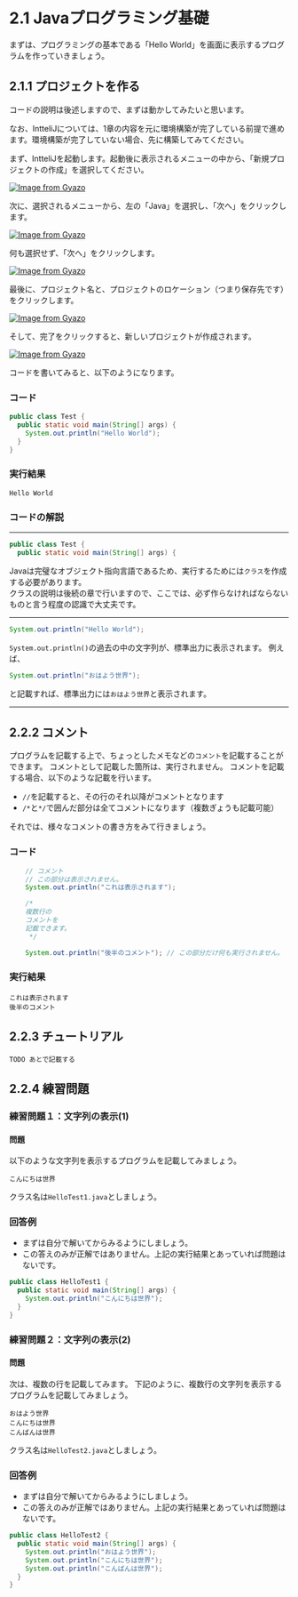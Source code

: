 # 2.1 Javaプログラミング基礎

まずは、プログラミングの基本である「Hello World」を画面に表示するプログラムを作っていきましょう。

## 2.1.1 プロジェクトを作る


コードの説明は後述しますので、まずは動かしてみたいと思います。

なお、IntteliJについては、1章の内容を元に環境構築が完了している前提で進めます。環境構築が完了していない場合、先に構築してみてください。

まず、IntteliJを起動します。起動後に表示されるメニューの中から、「新規プロジェクトの作成」を選択してください。

[![Image from Gyazo](https://i.gyazo.com/fd46aef6e89525b3dc1bdbc78e1344ea.png)](https://gyazo.com/fd46aef6e89525b3dc1bdbc78e1344ea)

次に、選択されるメニューから、左の「Java」を選択し、「次へ」をクリックします。

[![Image from Gyazo](https://i.gyazo.com/1c3017ec72e3d762ec9581d4c1f30c77.png)](https://gyazo.com/1c3017ec72e3d762ec9581d4c1f30c77)

何も選択せず、「次へ」をクリックします。

[![Image from Gyazo](https://i.gyazo.com/9804f97faa7729466aabcf4c2132f8d9.png)](https://gyazo.com/9804f97faa7729466aabcf4c2132f8d9)

最後に、プロジェクト名と、プロジェクトのロケーション（つまり保存先です）をクリックします。

[![Image from Gyazo](https://i.gyazo.com/b3f68faa3ac8858151f26b8dc1274415.png)](https://gyazo.com/b3f68faa3ac8858151f26b8dc1274415)

そして、完了をクリックすると、新しいプロジェクトが作成されます。

[![Image from Gyazo](https://i.gyazo.com/371fcf901bce1a85984c06200d7465f4.png)](https://gyazo.com/371fcf901bce1a85984c06200d7465f4)

コードを書いてみると、以下のようになります。

### コード
```java
public class Test {
  public static void main(String[] args) {
    System.out.println("Hello World");
  }
}
```

### 実行結果
```
Hello World
```

### コードの解説

***
```java
public class Test {
  public static void main(String[] args) {
```
Javaは完璧なオブジェクト指向言語であるため、実行するためには`クラス`を作成する必要があります。<br>
クラスの説明は後続の章で行いますので、ここでは、必ず作らなければならないものと言う程度の認識で大丈夫です。<br>

***

```java
System.out.println("Hello World");
```
`System.out.println()`の過去の中の文字列が、標準出力に表示されます。
例えば、

```java
System.out.println("おはよう世界");
```
と記載すれば、標準出力には`おはよう世界`と表示されます。

***

## 2.2.2 コメント

プログラムを記載する上で、ちょっとしたメモなどの`コメント`を記載することができます。
コメントとして記載した箇所は、実行されません。
コメントを記載する場合、以下のような記載を行います。
- `//`を記載すると、その行のそれ以降がコメントとなります
- `/*`と`*/`で囲んだ部分は全てコメントになります（複数ぎょうも記載可能）

それでは、様々なコメントの書き方をみて行きましょう。

### コード
```java
    // コメント
    // この部分は表示されません。
    System.out.println("これは表示されます");

    /*
    複数行の
    コメントを
    記載できます。
     */

    System.out.println("後半のコメント"); // この部分だけ何も実行されません。
```

### 実行結果
```
これは表示されます
後半のコメント
```

## 2.2.3 チュートリアル

`TODO あとで記載する`

## 2.2.4 練習問題

### 練習問題１：文字列の表示(1)
#### 問題
以下のような文字列を表示するプログラムを記載してみましょう。

```
こんにちは世界
```

クラス名は`HelloTest1.java`としましょう。

### 回答例
- まずは自分で解いてからみるようにしましょう。
- この答えのみが正解ではありません。上記の実行結果とあっていれば問題はないです。

```java
public class HelloTest1 {
  public static void main(String[] args) {
    System.out.println("こんにちは世界");
  }
}
```

### 練習問題２：文字列の表示(2)

#### 問題
次は、複数の行を記載してみます。
下記のように、複数行の文字列を表示するプログラムを記載してみましょう。

```
おはよう世界
こんにちは世界
こんばんは世界
```

クラス名は`HelloTest2.java`としましょう。

### 回答例
- まずは自分で解いてからみるようにしましょう。
- この答えのみが正解ではありません。上記の実行結果とあっていれば問題はないです。

```java
public class HelloTest2 {
  public static void main(String[] args) {
    System.out.println("おはよう世界");
    System.out.println("こんにちは世界");
    System.out.println("こんばんは世界");
  }
}
```
